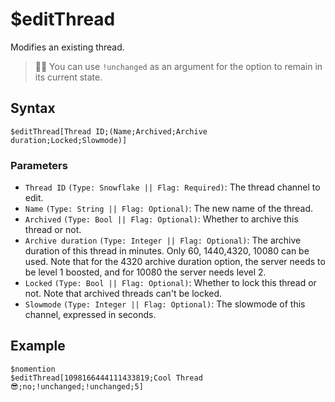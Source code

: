 # $editThread
Modifies an existing thread.

> 🧙‍♂️ You can use `!unchanged` as an argument for the option to remain in its current state.

## Syntax
```
$editThread[Thread ID;(Name;Archived;Archive duration;Locked;Slowmode)]
```

### Parameters
- `Thread ID` `(Type: Snowflake || Flag: Required)`: The thread channel to edit.
- `Name` `(Type: String || Flag: Optional)`: The new name of the thread.
- `Archived` `(Type: Bool || Flag: Optional)`: Whether to archive this thread or not.
- `Archive duration` `(Type: Integer || Flag: Optional)`: The archive duration of this thread in minutes. Only 60, 1440,4320, 10080 can be used. Note that for the 4320 archive duration option, the server needs to be level 1 boosted, and for 10080 the server needs level 2.
- `Locked` `(Type: Bool || Flag: Optional)`: Whether to lock this thread or not. Note that archived threads can't be locked.
- `Slowmode` `(Type: Integer || Flag: Optional)`: The slowmode of this channel, expressed in seconds.

## Example
```
$nomention
$editThread[1098166444111433819;Cool Thread 😎;no;!unchanged;!unchanged;5]
```
